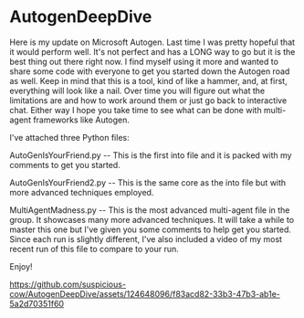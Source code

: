 # AutogenDeepDive

Here is my update on Microsoft Autogen. Last time I was pretty hopeful that it would perform well. It's not perfect and has a LONG way to go but it is the best thing out there right now. I find myself using it more and wanted to share some code with everyone to get you started down the Autogen road as well. Keep in mind that this is a tool, kind of like a hammer, and, at first, everything will look like a nail. Over time you will figure out what the limitations are and how to work around them or just go back to interactive chat. Either way I hope you take time to see what can be done with multi-agent frameworks like Autogen.



I've attached three Python files:

AutoGenIsYourFriend.py -- This is the first into file and it is packed with my comments to get you started.

AutoGenIsYourFriend2.py -- This is the same core as the into file but with more advanced techniques employed.

MultiAgentMadness.py -- This is the most advanced multi-agent file in the group. It showcases many more advanced techniques. It will take a while to master this one but I've given you some comments to help get you started. Since each run is slightly different, I've also included a video of my most recent run of this file to compare to your run. 

Enjoy!


https://github.com/suspicious-cow/AutogenDeepDive/assets/124648096/f83acd82-33b3-47b3-ab1e-5a2d70351f60

